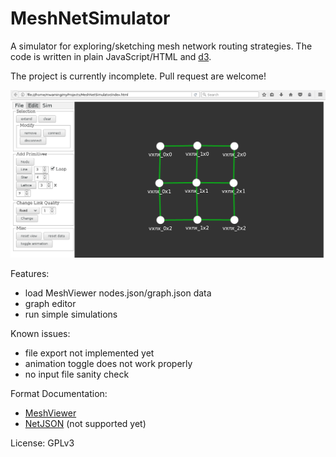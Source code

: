 # MeshNetSimulator

A simulator for exploring/sketching mesh network routing strategies.
The code is written in plain JavaScript/HTML and [d3](https://d3js.org).

The project is currently incomplete. Pull request are welcome!

![settings](screenshot.png)

Features:
- load MeshViewer nodes.json/graph.json data
- graph editor
- run simple simulations

Known issues:
- file export not implemented yet
- animation toggle does not work properly
- no input file sanity check

Format Documentation:
- [MeshViewer](https://github.com/ffrgb/meshviewer)
- [NetJSON](http://netjson.org/rfc.html#rfc.section.5) (not supported yet)

License: GPLv3

